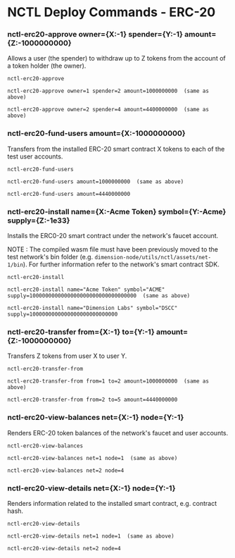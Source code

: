 # NCTL Deploy Commands - ERC-20

### nctl-erc20-approve owner={X:-1} spender={Y:-1} amount={Z:-1000000000}

Allows a user (the spender) to withdraw up to Z tokens from the account of a token holder (the owner).

```
nctl-erc20-approve

nctl-erc20-approve owner=1 spender=2 amount=1000000000  (same as above)

nctl-erc20-approve owner=2 spender=4 amount=4400000000  (same as above)
```

### nctl-erc20-fund-users amount={X:-1000000000}

Transfers from the installed ERC-20 smart contract X tokens to each of the test user accounts.

```
nctl-erc20-fund-users

nctl-erc20-fund-users amount=1000000000  (same as above)

nctl-erc20-fund-users amount=4440000000
```

### nctl-erc20-install name={X:-Acme Token} symbol={Y:-Acme} supply={Z:-1e33}

Installs the ERC0-20 smart contract under the network's faucet account.

NOTE : The compiled wasm file must have been previously moved to the test network's bin folder (e.g. `dimension-node/utils/nctl/assets/net-1/bin`).  For further information refer to the network's smart contract SDK.

```
nctl-erc20-install

nctl-erc20-install name="Acme Token" symbol="ACME" supply=1000000000000000000000000000000000  (same as above)

nctl-erc20-install name="Dimension Labs" symbol="DSCC" supply=1000000000000000000000000000
```

### nctl-erc20-transfer from={X:-1} to={Y:-1} amount={Z:-1000000000}

Transfers Z tokens from user X to user Y.

```
nctl-erc20-transfer-from

nctl-erc20-transfer-from from=1 to=2 amount=1000000000  (same as above)

nctl-erc20-transfer-from from=2 to=5 amount=4440000000
```

### nctl-erc20-view-balances net={X:-1} node={Y:-1}

Renders ERC-20 token balances of the network's faucet and user accounts.

```
nctl-erc20-view-balances

nctl-erc20-view-balances net=1 node=1  (same as above)

nctl-erc20-view-balances net=2 node=4
```

### nctl-erc20-view-details net={X:-1} node={Y:-1}

Renders information related to the installed smart contract, e.g. contract hash.

```
nctl-erc20-view-details

nctl-erc20-view-details net=1 node=1  (same as above)

nctl-erc20-view-details net=2 node=4
```
